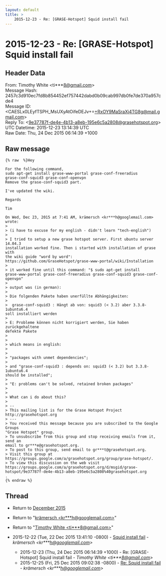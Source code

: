 ```yaml
---
layout: default
title: >
    2015-12-23 - Re: [GRASE-Hotspot] Squid install fail
---
```


# 2015-12-23 - Re: [GRASE-Hotspot] Squid install fail

## Header Data

From: Timothy White \<ti***8@gmail.com\><br>
Message Hash: 2457c3d910ec7fd8b854452ef757442dabd0b09cab997db0fe7de370a957cde4<br>
Message ID: \<CAESLx0LEyfTSPH_MsUXyAtOifeDEJv+=+RxOY9MaSraXj4TG8g@mail.gmail.com\><br>
Reply To: \<9e37787f-de4e-4b13-a8eb-195e6c5a2808@grasehotspot.org\><br>
UTC Datetime: 2015-12-23 13:14:39 UTC<br>
Raw Date: Thu, 24 Dec 2015 06:14:39 +1000<br>

## Raw message

```
{% raw  %}Hey

For the following command,
sudo apt-get install grase-www-portal grase-conf-freeradius
grase-conf-squid3 grase-conf-openvpn
Remove the grase-conf-squid3 part.

I've updated the wiki.

Regards

Tim

On Wed, Dec 23, 2015 at 7:41 AM, krämersch <kr***h@googlemail.com>
wrote:
>
> (i have to excuse for my english - didn't learn "tech-english")
>
> I tried to setup a new grase hotspot server. First ubuntu server 14.04.3
installation worked fine. Then i started with installation of grase with
the wiki guide "word by word":
https://github.com/GraseHotspot/grase-www-portal/wiki/Installation
>
> it worked fine until this command: "$ sudo apt-get install
grase-www-portal grase-conf-freeradius grase-conf-squid3 grase-conf-openvpn"
>
> output was (in german):
>
> Die folgenden Pakete haben unerfüllte Abhängigkeiten:
>
>  grase-conf-squid3 : Hängt ab von: squid3 (< 3.2) aber 3.3.8-1ubuntu6.4
soll installiert werden
>
> E: Probleme können nicht korrigiert werden, Sie haben zurückgehaltene
defekte Pakete
>
>
> which means in english:
>
>
> "packages with unmet dependencies";
>
> and "grase-conf-squid3 : depends on: squid3 (< 3.2) but 3.3.8-1ubuntu6.4
should be installed";
>
> "E: problems can't be solved, retained broken packages"
>
>
> What can i do about this?
>
> --
> This mailing list is for the Grase Hotspot Project http://grasehotspot.org
> ---
> You received this message because you are subscribed to the Google Groups
"Grase Hotspot" group.
> To unsubscribe from this group and stop receiving emails from it, send an
email to gr***e@grasehotspot.org.
> To post to this group, send email to gr***t@grasehotspot.org.
> Visit this group at
https://groups.google.com/a/grasehotspot.org/group/grase-hotspot/.
> To view this discussion on the web visit
https://groups.google.com/a/grasehotspot.org/d/msgid/grase-hotspot/9e37787f-de4e-4b13-a8eb-195e6c5a2808%40grasehotspot.org
.
{% endraw %}
```

## Thread

+ Return to [December 2015](/archive/2015/12)

+ Return to "[krämersch <kr***h<span>@</span>googlemail.com>](/authors/kr___h_at_googlemail_com)"
+ Return to "[Timothy White <ti***8<span>@</span>gmail.com>](/authors/ti___8_at_gmail_com)"

+ 2015-12-22 (Tue, 22 Dec 2015 13:41:10 -0800) - [Squid install fail](/archive/2015/12/677c260943fa99effb81f283cfe135d16e4d41b9592bbf9966cf1a97ddd9f36b) - _krämersch \<kr***h@googlemail.com\>_
  + 2015-12-23 (Thu, 24 Dec 2015 06:14:39 +1000) - Re: [GRASE-Hotspot] Squid install fail - _Timothy White \<ti***8@gmail.com\>_
  + 2015-12-25 (Fri, 25 Dec 2015 09:02:38 -0800) - [Re: Squid install fail](/archive/2015/12/1140bae0aaa1a39ffd453f6674bf69cfbaea15eaaf8bedb477db1dd82c138663) - _krämersch \<kr***h@googlemail.com\>_

